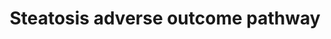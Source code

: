 ---
annotations:
- type: Pathway Ontology
  value: disease pathway
- type: Disease Ontology
  value: fatty liver disease
authors:
- Marvin M2
- Egonw
- Eweitz
description: Adverse outcome pathway for steatosis, originating from the AOPXplorer
  app for Cytoscape (http://apps.cytoscape.org/apps/aopxplorer).
last-edited: 2021-05-07
organisms:
- Homo sapiens
redirect_from:
- /index.php/Pathway:WP4011
- /instance/WP4011
schema-jsonld:
- '@context': https://schema.org/
  '@id': https://wikipathways.github.io/pathways/WP4011.html
  '@type': Dataset
  creator:
    '@type': Organization
    name: WikiPathways
  description: Adverse outcome pathway for steatosis, originating from the AOPXplorer
    app for Cytoscape (http://apps.cytoscape.org/apps/aopxplorer).
  keywords:
  - HSD17B4
  - TTI1
  - INSR
  - MLST8
  - PI3K
  - NR1H4
  - DEPTOR
  - NR0B2
  - RPTOR
  - Insulin
  - MTOR
  - RICTOR
  - MAPKAP1
  - TELO2
  - PRKCI
  - AKT1
  - Cytosolic fatty acids
  - SREBF1
  - NR1H3
  - AKT1S1
  - PPARA
  - NR1H2
  - FASN
  - FABP1
  - NFE2
  - Lipogenesis
  - AKT2
  - SCD
  - Fatty Acid Beta Oxidation
  - NR5A2
  - PPARG
  license: CC0
  name: Steatosis adverse outcome pathway
seo: CreativeWork
title: Steatosis adverse outcome pathway
wpid: WP4011
---